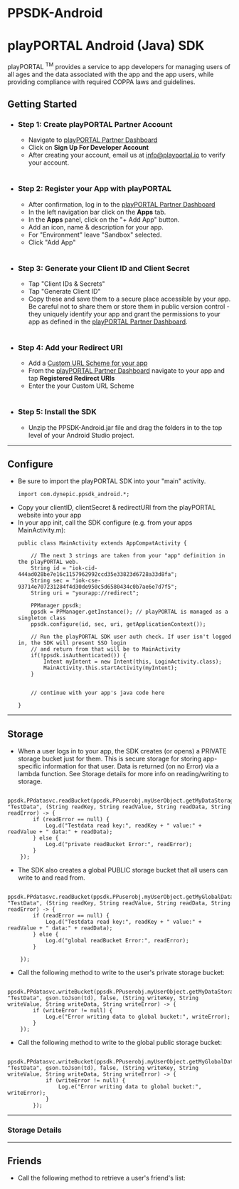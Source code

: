 # PPSDK-Android

# <b>playPORTAL Android (Java) SDK</b></br>
playPORTAL <sup>TM</sup> provides a service to app developers for managing users of all ages and the data associated with the app and the app users, while providing compliance with required COPPA laws and guidelines.


## Getting Started

* ### <b>Step 1:</b> Create playPORTAL Partner Account

	* Navigate to [playPORTAL Partner Dashboard](https://partner.iokids.net)
	* Click on <b>Sign Up For Developer Account</b>
	* After creating your account, email us at [info@playportal.io](mailto:info@playportal.io?subject=Developer%20Sandbox%20Access%20Request) to verify your account.
  </br>

* ### <b>Step 2:</b> Register your App with playPORTAL

	* After confirmation, log in to the [playPORTAL Partner Dashboard](https://partner.iokids.net)
	* In the left navigation bar click on the <b>Apps</b> tab.
	* In the <b>Apps</b> panel, click on the "+ Add App" button.
	* Add an icon, name & description for your app.
	* For "Environment" leave "Sandbox" selected.
	* Click "Add App"
  </br>

* ### <b>Step 3:</b> Generate your Client ID and Client Secret

	* Tap "Client IDs & Secrets"
	* Tap "Generate Client ID"
	* Copy these and save them to a secure place accessible by your app. Be careful not to share them or store them in public version control - they uniquely identify your app and grant the permissions to your app as defined in the [playPORTAL Partner Dashboard](https://partner.iokids.net).
  </br>

* ### <b>Step 4:</b> Add your Redirect URI

	* Add a [Custom URL Scheme for your app](https://developer.apple.com/documentation/uikit/core_app/communicating_with_other_apps_using_custom_urls?language=objc)
	* From the [playPORTAL Partner Dashboard](https://partner.iokids.net) navigate to your app and tap <b>Registered Redirect URIs</b>
	* Enter the your Custom URL Scheme
  </br>

* ### <b>Step 5:</b> Install the SDK
	* Unzip the PPSDK-Android.jar file and drag the folders in to the top level of your Android Studio project.

---
## Configure
* Be sure to import the playPORTAL SDK into your "main" activity. 
	```
	import com.dynepic.ppsdk_android.*;
	```
* Copy your clientID, clientSecret & redirectURI from the playPORTAL website into your app
* In your app init, call the SDK configure (e.g. from your apps MainActivity.m):
	```
    public class MainActivity extends AppCompatActivity {

        // The next 3 strings are taken from your "app" definition in the playPORTAL web.
        String id = "iok-cid-444ad028be7e16c1157962992ccd35e33823d6728a33d8fa";
        String sec = "iok-cse-93714e707231284f4d30de950c5d6580434c0b7ae6e7d7f5";
        String uri = "yourapp://redirect";
	      
        PPManager ppsdk;
        ppsdk = PPManager.getInstance(); // playPORTAL is managed as a singleton class
        ppsdk.configure(id, sec, uri, getApplicationContext());

        // Run the playPORTAL SDK user auth check. If user isn't logged in, the SDK will present SSO login
        // and return from that will be to MainActivity
        if(!ppsdk.isAuthenticated()) {
			Intent myIntent = new Intent(this, LoginActivity.class);
            MainActivity.this.startActivity(myIntent);
        }


        // continue with your app's java code here
        
	}
	```

---
## Storage
* When a user logs in to your app, the SDK creates (or opens) a PRIVATE storage bucket just for them. This is secure storage for storing app-specific information for that user.
Data is returned (on no Error) via a lambda function. See Storage details for more info on reading/writing to storage.
```
	ppsdk.PPdatasvc.readBucket(ppsdk.PPuserobj.myUserObject.getMyDataStorage(), "TestData", (String readKey, String readValue, String readData, String readError) -> {
		if (readError == null) {
			Log.d("Testdata read key:", readKey + " value:" + readValue + " data:" + readData);
		} else {
    		Log.d("private readBucket Error:", readError);
		}
	});
```

* The SDK also creates a global PUBLIC storage bucket that all users can write to and read from.
```
	ppsdk.PPdatasvc.readBucket(ppsdk.PPuserobj.myUserObject.getMyGlobalDataStorage(), "TestData", (String readKey, String readValue, String readData, String readError) -> {
		if (readError == null) {
			Log.d("Testdata read key:", readKey + " value:" + readValue + " data:" + readData);
		} else {
    		Log.d("global readBucket Error:", readError);
		}

	});
```
* Call the following method to write to the user's private storage bucket:
```
    ppsdk.PPdatasvc.writeBucket(ppsdk.PPuserobj.myUserObject.getMyDataStorage(), "TestData", gson.toJson(td), false, (String writeKey, String writeValue, String writeData, String writeError) -> {
		if (writeError != null) {
			Log.e("Error writing data to global bucket:", writeError);
		}
	});
```

* Call the following method to write to the global public storage bucket:
```
	ppsdk.PPdatasvc.writeBucket(ppsdk.PPuserobj.myUserObject.getMyGlobalDataStorage(), "TestData", gson.toJson(td), false, (String writeKey, String writeValue, String writeData, String writeError) -> {
    		if (writeError != null) {
    			Log.e("Error writing data to global bucket:", writeError);
    		}
    	});
```
---

### Storage Details

---


## Friends
* Call the following method to retrieve a user's friend's list:
```
```
